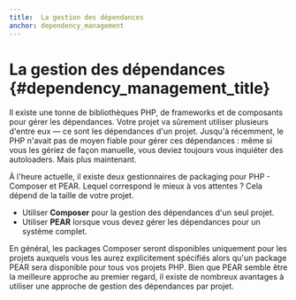 ```yaml
---
title:  La gestion des dépendances
anchor: dependency_management
---
```


# La gestion des dépendances {#dependency_management_title}

Il existe une tonne de bibliothèques PHP, de frameworks et de composants pour gérer les dépendances. Votre projet va
sûrement utiliser plusieurs d'entre eux — ce sont les dépendances d'un projet. Jusqu'à récemment, le PHP n'avait pas de
moyen fiable pour gérer ces dépendances : même si vous les gériez de façon manuelle, vous deviez toujours vous
inquiéter des autoloaders. Mais plus maintenant.

À l'heure actuelle, il existe deux gestionnaires de packaging pour PHP - Composer et PEAR. Lequel correspond le mieux à
vos attentes ? Cela dépend de la taille de votre projet.

 * Utiliser **Composer** pour la gestion des dépendances d'un seul projet.
 * Utiliser **PEAR** lorsque vous devez gérer les dépendances pour un système complet.

En général, les packages Composer seront disponibles uniquement pour les projets auxquels vous les aurez explicitement
spécifiés alors qu'un package PEAR sera disponible pour tous vos projets PHP. Bien que PEAR semble être la meilleure
approche au premier regard, il existe de nombreux avantages à utiliser une approche de gestion des dépendances par
projet.
